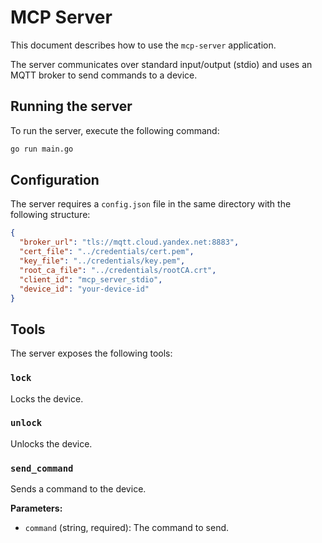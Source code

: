 # MCP Server

This document describes how to use the `mcp-server` application.

The server communicates over standard input/output (stdio) and uses an MQTT broker to send commands to a device.

## Running the server

To run the server, execute the following command:

```bash
go run main.go
```

## Configuration

The server requires a `config.json` file in the same directory with the following structure:

```json
{
  "broker_url": "tls://mqtt.cloud.yandex.net:8883",
  "cert_file": "../credentials/cert.pem",
  "key_file": "../credentials/key.pem",
  "root_ca_file": "../credentials/rootCA.crt",
  "client_id": "mcp_server_stdio",
  "device_id": "your-device-id"
}
```

## Tools

The server exposes the following tools:

### `lock`

Locks the device.

### `unlock`

Unlocks the device.

### `send_command`

Sends a command to the device.

**Parameters:**

*   `command` (string, required): The command to send.